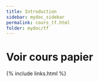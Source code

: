 ```yaml
---
title: Introduction
sidebar: mydoc_sidebar
permalink: cours_tf.html
folder: mydoc/tf
---
```


# Voir cours papier 

{% include links.html %}

